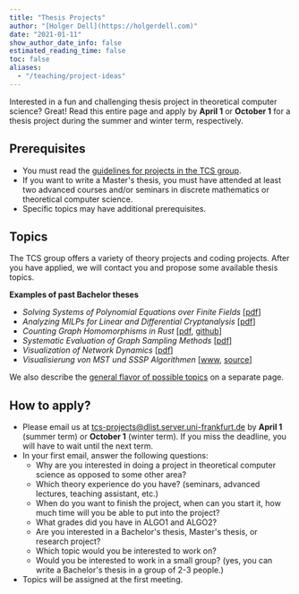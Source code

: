 ```yaml
---
title: "Thesis Projects"
author: "[Holger Dell](https://holgerdell.com)"
date: "2021-01-11"
show_author_date_info: false
estimated_reading_time: false
toc: false
aliases:
  - "/teaching/project-ideas"
---
```


Interested in a fun and challenging thesis project in theoretical computer science?
Great! Read this entire page and apply by **April 1** or **October 1** for a thesis project during the summer and winter term, respectively.

## Prerequisites

- You must read the [guidelines for projects in the TCS group](/projects/guidelines).
- If you want to write a Master's thesis, you must have attended at least two advanced courses and/or seminars in discrete mathematics or theoretical computer science.
- Specific topics may have additional prerequisites.

## Topics

The TCS group offers a variety of theory projects and coding projects.
After you have applied, we will contact you and propose some available thesis topics.

**Examples of past Bachelor theses**

- _Solving Systems of Polynomial Equations over Finite Fields_ [[pdf](https://files.tcs.uni-frankfurt.de/thesis/Solving%20Systems%20of%20Polynomial%20Equations%20over%20Finite%20Fields.pdf)]
-  _Analyzing MILPs for Linear and Differential Cryptanalysis_ [[pdf](https://files.tcs.uni-frankfurt.de/thesis/Analyzing%20MILPs%20for%20Linear%20and%20Differential%20Cryptanalysis.pdf)]
- _Counting Graph Homomorphisms in Rust_ [[pdf](https://files.tcs.uni-frankfurt.de/thesis/Counting%20Graph%20Homomorphisms%20in%20Rust.pdf), [github](https://github.com/goethe-tcs/homomorphism-counting)]
- _Systematic Evaluation of Graph Sampling Methods_ [[pdf](https://files.tcs.uni-frankfurt.de/thesis/Systematic%20Evaluation%20of%20Graph%20Sampling%20Methods.pdf)]
- _Visualization of Network Dynamics_ [[pdf](https://files.tcs.uni-frankfurt.de/thesis/Visualization%20of%20Network%20Dynamics.pdf)]
- _Visualisierung von MST und SSSP Algorithmen_ [[www](https://jamyumyum.github.io/), [source](https://github.com/JamYumYum/JamYumYum.github.io)]

We also describe the [general flavor of possible topics](/projects/flavors) on a separate page.

## How to apply?

- Please email us at [tcs-projects@dlist.server.uni-frankfurt.de](mailto:tcs-projects@dlist.server.uni-frankfurt.de) by **April 1** (summer term) or **October 1** (winter term). If you miss the deadline, you will have to wait until the next term.
- In your first email, answer the following questions:
  - Why are you interested in doing a project in theoretical computer science as opposed to some other area?
  - Which theory experience do you have? (seminars, advanced lectures, teaching assistant, etc.)
  - When do you want to finish the project, when can you start it, how much time will you be able to put into the project?
  - What grades did you have in ALGO1 and ALGO2?
  - Are you interested in a Bachelor's thesis, Master's thesis, or research project?
  - Which topic would you be interested to work on?
  - Would you be interested to work in a small group? (yes, you can write a Bachelor's thesis in a group of 2-3 people.)
- Topics will be assigned at the first meeting.

<!-- ### Timeline for a Bachelor's thesis in the summer term of 2022

- April 1: Application deadline.
- April 12: Topics assigned.
- April 22: Draft of project plan handed in for feedback.
- April 29: Give a 20-minute talk about your planned project.
- May 2: Project plan finalized & official registration of thesis with the [examination office](https://www.uni-frankfurt.de/103337868).
- June 20: Full thesis draft handed in for feedback.
- July 4: Thesis officially submitted.
- July 12: Give a 30-minute talk about the results of your project. -->

<!-- 
## Project Flavor

All projects offer a fun challenge.
Depending on your interests and talents, different _flavors_ of projects are possible:

- **implementation projects** (recommended for most students): This includes understanding one or multiple advanced algorithms, as well as designing and performing systematic algorithmic performance experiments. It is also possible to design, implement, and critically analyze educational and interactive visualizations of algorithmic concepts.
- **proving theorems** (recommended only for students who have successfully completed advanced theory courses and/or seminars, and who can demonstrate excellent grades): This requires reading one or multiple papers including mathematical proofs, designing new algorithms, and proving new theorems.

Often, there is some overlap between different project flavors.
[This page](/projects/flavors) describes possible projects in more detail.

## Formalities

Possible project types include:

- Bachelor's thesis (~9 weeks full-time)
- Master's thesis (~6 months full-time)
- _Forschungsprojekt_ (Bachelor: 3CP or 6CP; Master: 8 CP)
- _Praktikum Experimentelle Algorithmik_ (Master: 8 CP) -->
